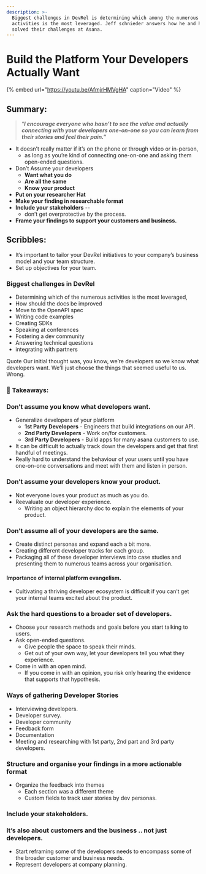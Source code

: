 ```yaml
---
description: >-
  Biggest challenges in DevRel is determining which among the numerous possible
  activities is the most leveraged. Jeff schnieder answers how he and his team
  solved their challenges at Asana.
---
```


# Build the Platform Your Developers Actually Want

{% embed url="https://youtu.be/AfmjrHMVgHA" caption="Video" %}

## Summary:

> “_**I encourage everyone who hasn’t to see the value and actually connecting with your developers one-on-one so you can learn from their stories and feel their pain.”**_

* It doesn’t really matter if it’s on the phone or through video or in-person, 
  * as long as you’re kind of connecting one-on-one and asking them open-ended questions.
* Don’t Assume your developers 
  * **Want what you do** 
  * **Are all the same**
  * **Know your product**
* **Put on your researcher Hat** 
* **Make your finding in researchable format**
* **Include your stakeholders** -- 
  * don’t get overprotective by the process. 
* **Frame your findings to support your customers and business.** 

## Scribbles: 

* It’s important to tailor your DevRel initiatives to your company’s business model and your team structure. 
* Set up objectives for your team.

### Biggest challenges in DevRel

* Determining which of the numerous activities is the most leveraged,
* How should the docs be improved
* Move to the OpenAPI spec
* Writing code examples 
* Creating SDKs 
* Speaking at conferences 
* Fostering a dev community 
* Answering technical questions
* integrating with partners

Quote Our initial thought was, you know, we’re developers so we know what developers want. We’ll just choose the things that seemed useful to us. Wrong. 

### 🚩 Takeaways:

### Don’t assume you know what developers want. 

* Generalize developers of your platform 
  * **1st Party Developers** -  Engineers that build integrations on our API. 
  * **2nd Party Developers** - Work on/for customers. 
  * **3rd Party Developers** - Build apps for many asana customers to use. 
* It can be difficult to actually track down the developers and get that first handful of meetings. 
* Really hard to understand the behaviour of your users until you have one-on-one conversations and meet with them and listen in person. 

### Don’t assume your developers know your product.

* Not everyone loves your product as much as you do. 
* Reevaluate our developer experience. 
  * Writing an object hierarchy doc to explain the elements of your product. 

### Don’t assume all of your developers are the same.

* Create distinct personas and expand each a bit more. 
* Creating different developer tracks for each group. 
* Packaging all of these developer interviews into case studies and presenting them to numerous teams across your organisation.

####  Importance of internal platform evangelism. 

* Cultivating a thriving developer ecosystem is difficult if you can’t get your internal teams excited about the product.  

### Ask the hard questions to a broader set of developers. 

* Choose your research methods and goals before you start talking to users. 
* Ask open-ended questions. 
  * Give people the space to speak their minds.
  * Get out of your own way, let your developers tell you what they experience.
* Come in with an open mind. 
  * If you come in with an opinion, you risk only hearing the evidence that supports that hypothesis. 

### Ways of gathering Developer Stories

* Interviewing developers. 
* Developer survey.
* Developer community 
* Feedback form
* Documentation
* Meeting and researching with 1st party, 2nd part and 3rd party developers. 

### Structure and organise your findings in a more actionable format 

* Organize the feedback into themes 
  * Each section was a different theme
  * Custom fields to track user stories by dev personas. 

### Include your stakeholders. 

### It’s also about customers and the business .. not just developers. 

* Start reframing some of the developers needs to encompass some of the broader customer and business needs. 
* Represent developers at company planning.

